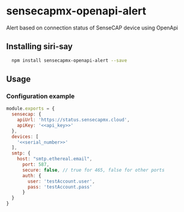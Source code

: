 # sensecapmx-openapi-alert
Alert based on connection status of SenseCAP device using OpenApi

## Installing siri-say
```bash
  npm install sensecapmx-openapi-alert --save
```

## Usage

### Configuration example
```javascript
module.exports = {
  sensecap: {
    apiUrl: 'https://status.sensecapmx.cloud',
    apiKey: '<<api_key>>'
  },
  devices: [
    '<<serial_number>>'
  ],
  smtp: {
    host: "smtp.ethereal.email",
      port: 587,
      secure: false, // true for 465, false for other ports
      auth: {
        user: 'testAccount.user',
        pass: 'testAccount.pass'
      }
  }
}
```